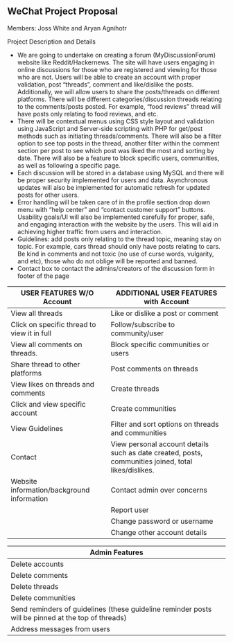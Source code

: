 ## WeChat Project Proposal 

Members: Joss White and Aryan Agnihotr 

Project Description and Details

- We are going to undertake on creating a forum (MyDiscussionForum) website like Reddit/Hackernews. The site will have users engaging in online discussions for those who are registered and viewing for those who are not. Users will be able to create an account with proper validation, post “threads”, comment and like/dislike the posts. Additionally, we will allow users to share the posts/threads on different platforms. There will be different categories/discussion threads relating to the comments/posts posted. For example, “food reviews” thread will have posts only relating to food reviews, and etc.
- There will be contextual menus using CSS style layout and validation using JavaScript and Server-side scripting with PHP for get/post methods such as initiating threads/comments.  There will also be a filter option to see top posts in the thread, another filter within the comment section per post to see which post was liked the most and sorting by date. There will also be a feature to block specific users, communities, as well as following a specific page.
- Each discussion will be stored in a database using MySQL and there will be proper security implemented for users and data. Asynchronous updates will also be implemented for automatic refresh for updated posts for other users.
- Error handling will be taken care of in the profile section drop down menu with “help center” and “contact customer support” buttons. Usability goals/UI will also be implemented carefully for proper, safe, and engaging interaction with the website by the users. This will aid in achieving higher traffic from users and interaction.
- Guidelines: add posts only relating to the thread topic, meaning stay on topic. For example, cars thread should only have posts relating to cars. Be kind in comments and not toxic (no use of curse words, vulgarity, and etc), those who do not oblige will be reported and banned.
- Contact box to contact the admins/creators of the discussion form in footer of the page

| USER FEATURES W/O Account |  ADDITIONAL USER FEATURES with Account |
| --- | --- |
| View all threads  | Like or dislike a post or comment |
| Click on specific thread to view it in full | Follow/subscribe to community/user |
| View all comments on threads. | Block specific communities or users |
| Share thread to other platforms | Post comments on threads |
| View likes on threads and comments | Create threads  |
| Click and view specific account | Create communities |
| View Guidelines | Filter and sort options on threads and communities |
| Contact  | View personal account details such as date created, posts, communities joined, total likes/dislikes. |
| Website information/background information | Contact admin over concerns |
|  | Report user |
|  | Change password or username |
|  | Change other account details  |

| Admin Features |
| --- |
| Delete accounts |
| Delete comments |
| Delete threads |
| Delete communities |
| Send reminders of guidelines (these guideline reminder posts will be pinned at the top of threads) |
| Address messages from users |
